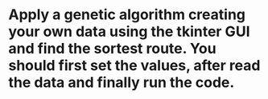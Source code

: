 # Apply a genetic algorithm creating your own data using the tkinter GUI and find the sortest route. You should first set the values, after read the data and finally run the code. 
